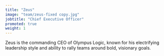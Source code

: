 ```yaml
---
title: "Zeus"
image: "team/zeus-fixed copy.jpg"
jobtitle: "Chief Executive Officer"
promoted: true
weight: 1
---
```


Zeus is the commanding CEO of Olympus Logic, known for his electrifying leadership style and ability to rally teams around bold, visionary goals. 
